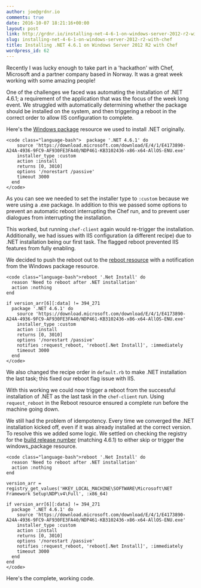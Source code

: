 ```yaml
---
author: joe@grdnr.io
comments: true
date: 2016-10-07 18:21:16+00:00
layout: post
link: http://grdnr.io/installing-net-4-6-1-on-windows-server-2012-r2-with-chef/
slug: installing-net-4-6-1-on-windows-server-2012-r2-with-chef
title: Installing .NET 4.6.1 on Windows Server 2012 R2 with Chef
wordpress_id: 62
---
```


Recently I was lucky enough to take part in a 'hackathon' with Chef, Microsoft and a partner company based in Norway. It was a great week working with some amazing people!




One of the challenges we faced was automating the installation of .NET 4.6.1; a requirement of the application that was the focus of the week long event. We struggled with automatically determining whether the package should be installed on the system, and then triggering a reboot in the correct order to allow IIS configuration to complete.





Here's the [Windows package](https://docs.chef.io/resource_windows_package.html) resource we used to install .NET originally.




    
    <code class="language-bash">  package '.NET 4.6.1' do
        source 'https://download.microsoft.com/download/E/4/1/E4173890-A24A-4936-9FC9-AF930FE3FA40/NDP461-KB3102436-x86-x64-AllOS-ENU.exe'
        installer_type :custom
        action :install
        returns [0, 3010]
        options '/norestart /passive'
        timeout 3000
      end
    </code>





As you can see we needed to set the installer type to `:custom` because we were using a .exe package. In addition to this we passed some options to prevent an automatic reboot interrupting the Chef run, and to prevent user dialogues from interrupting the installation.





This worked, but running `chef-client` again would re-trigger the installation. Additionally, we had issues with IIS configuration (a different recipe) due to .NET installation being our first task. The flagged reboot prevented IIS features from fully enabling.





We decided to push the reboot out to the [reboot resource](https://docs.chef.io/resource_reboot.html) with a notification from the Windows package resource.




    
    <code class="language-bash">reboot '.Net Install' do  
      reason 'Need to reboot after .NET installation'
      action :nothing
    end
    
    if version_arr[6][:data] != 394_271  
      package '.NET 4.6.1' do
        source 'https://download.microsoft.com/download/E/4/1/E4173890-A24A-4936-9FC9-AF930FE3FA40/NDP461-KB3102436-x86-x64-AllOS-ENU.exe'
        installer_type :custom
        action :install
        returns [0, 3010]
        options '/norestart /passive'
        notifies :request_reboot, 'reboot[.Net Install]', :immediately
        timeout 3000
      end
    </code>





We also changed the recipe order in `default.rb` to make .NET installation the last task; this fixed our reboot flag issue with IIS.





With this working we could now trigger a reboot from the successful installation of .NET as the last task in the `chef-client` run. Using `request_reboot` in the Reboot resource ensured a complete run before the machine going down.





We still had the problem of idempotency. Every time we converged the .NET installation kicked off, even if it was already installed at the correct version. To resolve this we added some logic. We settled on checking the registry for the [build release number](https://msdn.microsoft.com/en-us/library/hh925568(v=vs.110).aspx) (matching 4.6.1) to either skip or trigger the windows_package resource.




    
    <code class="language-bash">reboot '.Net Install' do  
      reason 'Need to reboot after .NET installation'
      action :nothing
    end
    
    version_arr = registry_get_values('HKEY_LOCAL_MACHINE\SOFTWARE\Microsoft\NET Framework Setup\NDP\v4\Full', :x86_64)
    
    if version_arr[6][:data] != 394_271  
      package '.NET 4.6.1' do
        source 'https://download.microsoft.com/download/E/4/1/E4173890-A24A-4936-9FC9-AF930FE3FA40/NDP461-KB3102436-x86-x64-AllOS-ENU.exe'
        installer_type :custom
        action :install
        returns [0, 3010]
        options '/norestart /passive'
        notifies :request_reboot, 'reboot[.Net Install]', :immediately
        timeout 3000
      end
    end  
    </code>





Here's the complete, working code.
